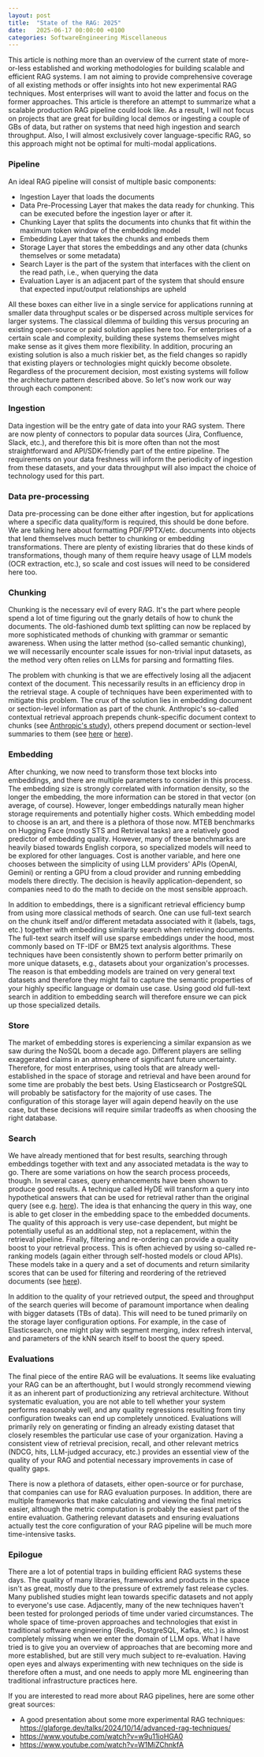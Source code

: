 ```yaml
---
layout: post
title:  "State of the RAG: 2025"
date:   2025-06-17 00:00:00 +0100
categories: SoftwareEngineering Miscellaneous
---
```


This article is nothing more than an overview of the current state of more-or-less established and working methodologies for building scalable and efficient RAG systems. I am not aiming to provide comprehensive coverage of all existing methods or offer insights into hot new experimental RAG techniques. Most enterprises will want to avoid the latter and focus on the former approaches. This article is therefore an attempt to summarize what a scalable production RAG pipeline could look like. As a result, I will not focus on projects that are great for building local demos or ingesting a couple of GBs of data, but rather on systems that need high ingestion and search throughput. Also, I will almost exclusively cover language-specific RAG, so this approach might not be optimal for multi-modal applications.

### Pipeline

An ideal RAG pipeline will consist of multiple basic components:

- Ingestion Layer that loads the documents
- Data Pre-Processing Layer that makes the data ready for chunking. This can be executed before the ingestion layer or after it.
- Chunking Layer that splits the documents into chunks that fit within the maximum token window of the embedding model
- Embedding Layer that takes the chunks and embeds them
- Storage Layer that stores the embeddings and any other data (chunks themselves or some metadata)
- Search Layer is the part of the system that interfaces with the client on the read path, i.e., when querying the data
- Evaluation Layer is an adjacent part of the system that should ensure that expected input/output relationships are upheld

All these boxes can either live in a single service for applications running at smaller data throughput scales or be dispersed across multiple services for larger systems. The classical dilemma of building this versus procuring an existing open-source or paid solution applies here too. For enterprises of a certain scale and complexity, building these systems themselves might make sense as it gives them more flexibility. In addition, procuring an existing solution is also a much riskier bet, as the field changes so rapidly that existing players or technologies might quickly become obsolete. Regardless of the procurement decision, most existing systems will follow the architecture pattern described above. So let's now work our way through each component:

### Ingestion

Data ingestion will be the entry gate of data into your RAG system. There are now plenty of connectors to popular data sources (Jira, Confluence, Slack, etc.), and therefore this bit is more often than not the most straightforward and API/SDK-friendly part of the entire pipeline. The requirements on your data freshness will inform the periodicity of ingestion from these datasets, and your data throughput will also impact the choice of technology used for this part.

### Data pre-processing

Data pre-processing can be done either after ingestion, but for applications where a specific data quality/form is required, this should be done before. We are talking here about formatting PDF/PPTX/etc. documents into objects that lend themselves much better to chunking or embedding transformations. There are plenty of existing libraries that do these kinds of transformations, though many of them require heavy usage of LLM models (OCR extraction, etc.), so scale and cost issues will need to be considered here too.

### Chunking

Chunking is the necessary evil of every RAG. It's the part where people spend a lot of time figuring out the gnarly details of how to chunk the documents. The old-fashioned dumb text splitting can now be replaced by more sophisticated methods of chunking with grammar or semantic awareness. When using the latter method (so-called semantic chunking), we will necessarily encounter scale issues for non-trivial input datasets, as the method very often relies on LLMs for parsing and formatting files.

The problem with chunking is that we are effectively losing all the adjacent context of the document. This necessarily results in an efficiency drop in the retrieval stage. A couple of techniques have been experimented with to mitigate this problem. The crux of the solution lies in embedding document or section-level information as part of the chunk. Anthropic's so-called contextual retrieval approach prepends chunk-specific document context to chunks (see [Anthropic's study](https://www.anthropic.com/news/contextual-retrieval)), others prepend document or section-level summaries to them (see [here](https://superpowered.ai/blog/introducing-auto-context) or [here](https://github.com/D-Star-AI/dsRAG)).

### Embedding

After chunking, we now need to transform those text blocks into embeddings, and there are multiple parameters to consider in this process. The embedding size is strongly correlated with information density, so the longer the embedding, the more information can be stored in that vector (on average, of course). However, longer embeddings naturally mean higher storage requirements and potentially higher costs. Which embedding model to choose is an art, and there is a plethora of those now. MTEB benchmarks on Hugging Face (mostly STS and Retrieval tasks) are a relatively good predictor of embedding quality. However, many of these benchmarks are heavily biased towards English corpora, so specialized models will need to be explored for other languages. Cost is another variable, and here one chooses between the simplicity of using LLM providers' APIs (OpenAI, Gemini) or renting a GPU from a cloud provider and running embedding models there directly. The decision is heavily application-dependent, so companies need to do the math to decide on the most sensible approach.

In addition to embeddings, there is a significant retrieval efficiency bump from using more classical methods of search. One can use full-text search on the chunk itself and/or different metadata associated with it (labels, tags, etc.) together with embedding similarity search when retrieving documents. The full-text search itself will use sparse embeddings under the hood, most commonly based on TF-IDF or BM25 text analysis algorithms. These techniques have been consistently shown to perform better primarily on more unique datasets, e.g., datasets about your organization's processes. The reason is that embedding models are trained on very general text datasets and therefore they might fail to capture the semantic properties of your highly specific language or domain use case. Using good old full-text search in addition to embedding search will therefore ensure we can pick up those specialized details.

### Store

The market of embedding stores is experiencing a similar expansion as we saw during the NoSQL boom a decade ago. Different players are selling exaggerated claims in an atmosphere of significant future uncertainty. Therefore, for most enterprises, using tools that are already well-established in the space of storage and retrieval and have been around for some time are probably the best bets. Using Elasticsearch or PostgreSQL will probably be satisfactory for the majority of use cases. The configuration of this storage layer will again depend heavily on the use case, but these decisions will require similar tradeoffs as when choosing the right database.

### Search

We have already mentioned that for best results, searching through embeddings together with text and any associated metadata is the way to go. There are some variations on how the search process proceeds, though. In several cases, query enhancements have been shown to produce good results. A technique called HyDE will transform a query into hypothetical answers that can be used for retrieval rather than the original query (see e.g. [here](https://docs.haystack.deepset.ai/docs/hypothetical-document-embeddings-hyde)). The idea is that enhancing the query in this way, one is able to get closer in the embedding space to the embedded documents. The quality of this approach is very use-case dependent, but might be potentially useful as an additional step, not a replacement, within the retrieval pipeline. Finally, filtering and re-ordering can provide a quality boost to your retrieval process. This is often achieved by using so-called re-ranking models (again either through self-hosted models or cloud APIs). These models take in a query and a set of documents and return similarity scores that can be used for filtering and reordering of the retrieved documents (see [here](https://www.pinecone.io/learn/series/rag/rerankers/)). 

In addition to the quality of your retrieved output, the speed and throughput of the search queries will become of paramount importance when dealing with bigger datasets (TBs of data). This will need to be tuned primarily on the storage layer configuration options. For example, in the case of Elasticsearch, one might play with segment merging, index refresh interval, and parameters of the kNN search itself to boost the query speed.

### Evaluations

The final piece of the entire RAG will be evaluations. It seems like evaluating your RAG can be an afterthought, but I would strongly recommend viewing it as an inherent part of productionizing any retrieval architecture. Without systematic evaluation, you are not able to tell whether your system performs reasonably well, and any quality regressions resulting from tiny configuration tweaks can end up completely unnoticed. Evaluations will primarily rely on generating or finding an already existing dataset that closely resembles the particular use case of your organization. Having a consistent view of retrieval precision, recall, and other relevant metrics (NDCG, hits, LLM-judged accuracy, etc.) provides an essential view of the quality of your RAG and potential necessary improvements in case of quality gaps.

There is now a plethora of datasets, either open-source or for purchase, that companies can use for RAG evaluation purposes. In addition, there are multiple frameworks that make calculating and viewing the final metrics easier, although the metric computation is probably the easiest part of the entire evaluation. Gathering relevant datasets and ensuring evaluations actually test the core configuration of your RAG pipeline will be much more time-intensive tasks.

### Epilogue

There are a lot of potential traps in building efficient RAG systems these days. The quality of many libraries, frameworks and products in the space isn't as great, mostly due to the pressure of extremely fast release cycles. Many published studies might lean towards specific datasets and not apply to everyone's use case. Adjacently, many of the new techniques haven't been tested for prolonged periods of time under varied circumstances. The whole space of time-proven approaches and technologies that exist in traditional software engineering (Redis, PostgreSQL, Kafka, etc.) is almost completely missing when we enter the domain of LLM ops. What I have tried is to give you an overview of approaches that are becoming more and more established, but are still very much subject to re-evaluation. Having open eyes and always experimenting with new techniques on the side is therefore often a must, and one needs to apply more ML engineering than traditional infrastructure practices here.

If you are interested to read more about RAG pipelines, here are some other great sources:
- A good presentation about some more experimental RAG techniques: https://glaforge.dev/talks/2024/10/14/advanced-rag-techniques/
- https://www.youtube.com/watch?v=w9u11ioHGA0
- https://www.youtube.com/watch?v=W1MiZChnkfA